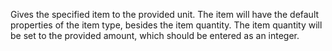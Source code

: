Gives the specified item to the provided unit. The item will have the default properties of the item type, besides the item quantity. The item quantity will be set to the provided amount, which should be entered as an integer.
